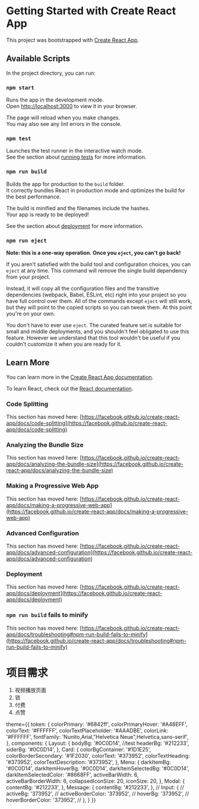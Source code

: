 # Getting Started with Create React App

This project was bootstrapped with [Create React App](https://github.com/facebook/create-react-app).

## Available Scripts

In the project directory, you can run:

### `npm start`

Runs the app in the development mode.\
Open [http://localhost:3000](http://localhost:3000) to view it in your browser.

The page will reload when you make changes.\
You may also see any lint errors in the console.

### `npm test`

Launches the test runner in the interactive watch mode.\
See the section about [running tests](https://facebook.github.io/create-react-app/docs/running-tests) for more information.

### `npm run build`

Builds the app for production to the `build` folder.\
It correctly bundles React in production mode and optimizes the build for the best performance.

The build is minified and the filenames include the hashes.\
Your app is ready to be deployed!

See the section about [deployment](https://facebook.github.io/create-react-app/docs/deployment) for more information.

### `npm run eject`

**Note: this is a one-way operation. Once you `eject`, you can't go back!**

If you aren't satisfied with the build tool and configuration choices, you can `eject` at any time. This command will remove the single build dependency from your project.

Instead, it will copy all the configuration files and the transitive dependencies (webpack, Babel, ESLint, etc) right into your project so you have full control over them. All of the commands except `eject` will still work, but they will point to the copied scripts so you can tweak them. At this point you're on your own.

You don't have to ever use `eject`. The curated feature set is suitable for small and middle deployments, and you shouldn't feel obligated to use this feature. However we understand that this tool wouldn't be useful if you couldn't customize it when you are ready for it.

## Learn More

You can learn more in the [Create React App documentation](https://facebook.github.io/create-react-app/docs/getting-started).

To learn React, check out the [React documentation](https://reactjs.org/).

### Code Splitting

This section has moved here: [https://facebook.github.io/create-react-app/docs/code-splitting](https://facebook.github.io/create-react-app/docs/code-splitting)

### Analyzing the Bundle Size

This section has moved here: [https://facebook.github.io/create-react-app/docs/analyzing-the-bundle-size](https://facebook.github.io/create-react-app/docs/analyzing-the-bundle-size)

### Making a Progressive Web App

This section has moved here: [https://facebook.github.io/create-react-app/docs/making-a-progressive-web-app](https://facebook.github.io/create-react-app/docs/making-a-progressive-web-app)

### Advanced Configuration

This section has moved here: [https://facebook.github.io/create-react-app/docs/advanced-configuration](https://facebook.github.io/create-react-app/docs/advanced-configuration)

### Deployment

This section has moved here: [https://facebook.github.io/create-react-app/docs/deployment](https://facebook.github.io/create-react-app/docs/deployment)

### `npm run build` fails to minify

This section has moved here: [https://facebook.github.io/create-react-app/docs/troubleshooting#npm-run-build-fails-to-minify](https://facebook.github.io/create-react-app/docs/troubleshooting#npm-run-build-fails-to-minify)


# 项目需求
1. 视频播放页面
2. 锁
3. 付费
4. 点赞


theme={{
token: {
colorPrimary: '#6842ff',
colorPrimaryHover: '#A48EFF',
colorText: '#FFFFFF',
colorTextPlaceholder: '#AAADBE',
colorLink: '#FFFFFF',
fontFamily: 'Nunito,Arial,"Helvetica Neue",Helvetica,sans-serif',
},
components: {
Layout: {
bodyBg: '#0C0D14', //test
headerBg: '#212233',
siderBg: '#0C0D14',
},
Card: {
colorBgContainer: '#1D1E25',
colorBorderSecondary: '#1F2030',
colorText: '#373952',
colorTextHeading: '#373952',
colorTextDescription: '#373952',
},
Menu: {
darkItemBg: '#0C0D14',
darkItemHoverBg: '#0C0D14',
darkItemSelectedBg: '#0C0D14',
darkItemSelectedColor: '#8668FF',
activeBarWidth: 6,
activeBarBorderWidth: 6,
collapsedIconSize: 20,
iconSize: 20,
},
Modal: {
contentBg: '#212233',
},
Message: {
contentBg: '#212233',
},
// Input: {
// activeBg: '373952',
// activeBorderColor: '373952',
// hoverBg: '373952',
// hoverBorderColor: '373952',
// },
}
}}



